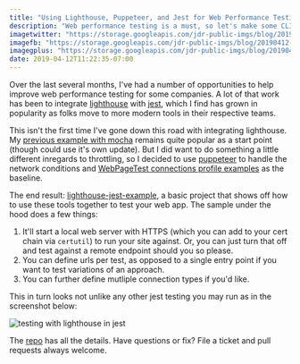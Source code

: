 ```yaml
---
title: "Using Lighthouse, Puppeteer, and Jest for Web Performance Testing"
description: "Web performance testing is a must, so let's make some CLI magic with jest, lighthouse, and puppeteer."
imagetwitter: "https://storage.googleapis.com/jdr-public-imgs/blog/20190412-lighthouse-jest-testing-cli.jpg"
imagefb: "https://storage.googleapis.com/jdr-public-imgs/blog/20190412-lighthouse-jest-testing-cli.jpg"
imagegplus: "https://storage.googleapis.com/jdr-public-imgs/blog/20190412-lighthouse-jest-testing-cli.jpg"
date: 2019-04-12T11:22:35-07:00
---
```


Over the last several months, I've had a number of opportunities to help improve web performance testing for some companies. A lot of that work has been to integrate [lighthouse](https://github.com/GoogleChrome/lighthouse) with [jest](https://jestjs.io/), which I find has grown in popularity as folks move to more modern tools in their respective teams.

This isn't the first time I've gone down this road with integrating lighthouse. My [previous example with mocha](https://github.com/justinribeiro/lighthouse-mocha-example) remains quite popular as a start point (though could use it's own update). But I did want to do something a little different inregards to throttling, so I decided to use [puppeteer](https://github.com/GoogleChrome/puppeteer) to handle the network conditions and [WebPageTest connections profile examples](https://github.com/WPO-Foundation/webpagetest/blob/master/www/settings/connectivity.ini.sample) as the baseline.

The end result: [lighthouse-jest-example](https://github.com/justinribeiro/lighthouse-jest-example), a basic project that shows off how to use these tools together to test your web app. The sample under the hood does a few things:

1. It'll start a local web server with HTTPS (which you can add to your cert chain via `certutil`) to run your site against. Or, you can just turn that off and test against a remote endpoint should you so please.
2. You can define urls per test, as opposed to a single entry point if you want to test variations of an approach.
3. You can further define mutliple connection types if you'd like.

This in turn looks not unlike any other jest testing you may run as in the screenshot below:

<img src="https://storage.googleapis.com/jdr-public-imgs/blog/20190412-lighthouse-jest-testing-cli.jpg" alt="testing with lighthouse in jest">

The [repo](https://github.com/justinribeiro/lighthouse-jest-example) has all the details. Have questions or fix? File a ticket and pull requests always welcome.
